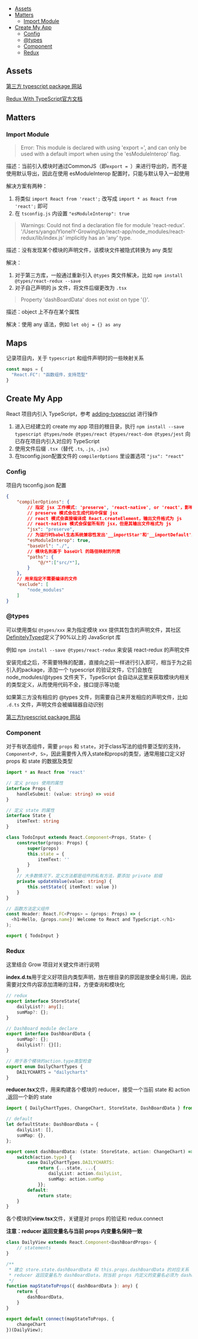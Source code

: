 <!-- MarkdownTOC levels="2,3" -->

- [Assets](#assets)
- [Matters](#matters)
    - [Import Module](#import-module)
- [Create My App](#create-my-app)
    - [Config](#config)
    - [@types](#types)
    - [Component](#component)
    - [Redux](#redux)

<!-- /MarkdownTOC -->

## Assets

[第三方 typescript package 网站](https://microsoft.github.io/TypeSearch/)

[Redux With TypeScript官方文档](https://github.com/Microsoft/TypeScript-React-Starter#typescript-react-starter)

## Matters

### Import Module

> Error: This module is declared with using 'export =', and can only be used with a default import when using the 'esModuleInterop' flag.

描述：当前引入模块时通过CommonJS（即`export = `）来进行导出的，而不是使用默认导出，因此在使用 esModuleInterop 配置时，只能与默认导入一起使用

解决方案有两种：
1. 将类似 `import React from 'react';` 改写成 `import * as React from 'react';` 即可
2. 在 `tsconfig.js` 内设置 `"esModuleInterop": true`

> Warnings: Could not find a declaration file for module 'react-redux'. '/Users/yango/YlonelY-GrowingUp/react-app/node_modules/react-redux/lib/index.js' implicitly has an 'any' type.

描述：没有发现某个模块的声明文件，该模块文件被隐式转换为 any 类型

解决：
1. 对于第三方库，一般通过重新引入 `@types` 类文件解决，比如 `npm install @types/react-redux --save`
2. 对子自己声明的 js 文件，将文件后缀更改为 `.tsx`

> Property 'dashBoardData' does not exist on type '{}'.

描述：object 上不存在某个属性

解决：使用 any 语法，例如 `let obj = {} as any`



## Maps

记录项目内，关于 `typescript` 和组件声明时的一些映射关系

```js
const maps = {
  "React.FC": "函数组件，支持范型"
}
```




## Create My App

React 项目内引入 TypeScript，参考 [adding-typescript](https://create-react-app.dev/docs/adding-typescript) 进行操作

1. 进入已经建立的 create my app 项目的根目录，执行 `npm install --save typescript @types/node @types/react @types/react-dom @types/jest` 向已存在项目内引入对应的 TypeScript
2. 使用文件后缀 `.tsx`（替代 `.ts`, `.js`, `.jsx`）
3. 在tsconfig.json配置文件的 `compilerOptions` 里设置选项 `"jsx": "react"`

### Config

项目内 tsconfig.json 配置

```json
{
    "compilerOptions": {
        // 指定 jsx 工作模式: 'preserve', 'react-native', or 'react'，影响的是编译策略
        // preserve 模式会在生成代码中保留 jsx
        // react 模式会直接编译成 React.createElement，输出文件格式为 js
        // react-native 模式会保留所有的 jsx，但是其输出文件格式为 js
        "jsx": "preserve",
        // 为运行时babel生态系统兼容性发出'__importStar'和'__importDefault'助手
        "esModuleInterop": true,
        "baseUrl": "./",
        // 模块名到基于 baseUrl 的路径映射的列表
        "paths": {
            "@/*":["src/*"],
        }
    },
    // 用来指定不需要编译的文件
    "exclude": [
        "node_modules"
    ]
}
```

### @types

可以使用类似 `@types/xxx` 来为指定模块 xxx 提供其包含的声明文件，其社区[DefinitelyTyped](https://github.com/DefinitelyTyped/DefinitelyTyped)定义了90%以上的 JavaScript 库

例如 `npm install --save @types/react-redux` 来安装 react-redux 的声明文件

安装完成之后，不需要特殊的配置，直接向之前一样进行引入即可，相当于为之前引入的package，添加一个 typescript 的验证文件，它们会放在 node_modules/@types 文件夹下，TypeScript 会自动从这里来获取模块内相关的类型定义，从而使用代码不全，接口提示等功能

如果第三方没有相应的 @types 文件，则需要自己来开发相应的声明文件，比如 `.d.ts` 文件，声明文件会被编辑器自动识别

[第三方typescript package 网站](https://microsoft.github.io/TypeSearch/)

### Component

对于有状态组件，需要 `props` 和 `state`，对于class写法的组件要泛型的支持，`Component<P, S>`，因此需要传入传入state和props的类型，通常用接口定义好 props 和 state 的数据及类型

```typescript
import * as React from 'react'

// 定义 props 使用的属性
interface Props {
    handleSubmit: (value: string) => void
}

// 定义 state 的属性
interface State {
    itemText: string
}

class TodoInput extends React.Component<Props, State> {
    constructor(props: Props) {
        super(props)
        this.state = {
            itemText: ''
        }
    }
	// 大多数情况下，定义方法都是组件的私有方法，要添加 private 前缀
    private updateValue(value: string) {
        this.setState({ itemText: value })
    }
}

// 函数方法定义组件
const Header: React.FC<Props> = (props: Props) => (
  <h1>Hello, {props.name}! Welcome to React and TypeScript.</h1>
);

export { TodoInput }
```

### Redux

这里结合 Grow 项目对关键文件进行说明

**index.d.ts**用于定义好项目内类型声明，放在根目录的原因是放便全局引用，因此需要对文件内容添加清晰的注释，方便查询和模块化

```typescript
// redux
export interface StoreState{
    dailyList?: any[];
    sumMap?: {};
}

// DashBoard module declare
export interface DashBoardData {
    sumMap?: {};
    dailyList?: {}[];
}

// 用于各个模块的action.type类型检查
export enum DailyChartTypes {
    DAILYCHARTS = "dailycharts"
}
```

**reducer.tsx**文件，用来构建各个模块的 reducer，接受一个当前 state 和 action ,返回一个新的 state

```typescript
import { DailyChartTypes, ChangeChart, StoreState, DashBoardData } from '@/index.d.ts';

// default
let defaultState: DashBoardData = {
    dailyList: [],
    sumMap: {},
};

export const dashBoardData: (state: StoreState, action: ChangeChart) => StoreState = (state = defaultState, action) => {
    switch(action.type) {
        case DailyChartTypes.DAILYCHARTS:
            return {...state, ...{
                dailyList: action.dailyList,
                sumMap: action.sumMap
            }};
        default:
            return state;
    }
}
```

各个模块的**view.tsx**文件，关键是对 props 的验证和 redux.connect

**注意：reducer 返回变量名与当前 props 内变量名保持一致**

```typescript
class DailyView extends React.Component<DashBoardProps> {
	// statements
}

/**
 * 建立 store.state.dashBoardData 和 this.props.dashBoardData 的对应关系
 * reducer 返回变量名为 dashBoardData，则当前 props 内定义的变量名必须为 dashBoardData，否则无法进行对应
 */
function mapStateToProps({ dashBoardData }: any) {
    return {
        dashBoardData,
    }
}

export default connect(mapStateToProps, {
    changeChart
})(DailyView);
```

